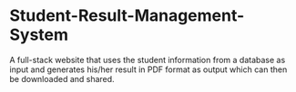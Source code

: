 # Student-Result-Management-System
 A full-stack website that uses the student information from a database as input and generates his/her result in PDF format as output which can then be downloaded and shared.

